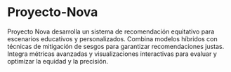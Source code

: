 # Proyecto-Nova
Proyecto Nova desarrolla un sistema de recomendación equitativo para escenarios educativos y personalizados. Combina modelos híbridos con técnicas de mitigación de sesgos para garantizar recomendaciones justas. Integra métricas avanzadas y visualizaciones interactivas para evaluar y optimizar la equidad y la precisión.
